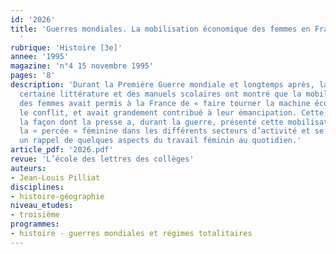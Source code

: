 ```yaml
---
id: '2026'
title: 'Guerres mondiales. La mobilisation économique des femmes en France en 1914-1918
  '
rubrique: 'Histoire [3e]'
annee: '1995'
magazine: 'n°4 15 novembre 1995'
pages: '8'
description: 'Durant la Première Guerre mondiale et longtemps après, la presse, une
  certaine littérature et des manuels scolaires ont montré que la mobilisation massive
  des femmes avait permis à la France de « faire tourner la machine économique » malgré
  le conflit, et avait grandement contribué à leur émancipation. Cette étude analyse
  la façon dont la presse a, durant la guerre, présenté cette mobilisation, évalue
  la « percée » féminine dans les différents secteurs d’activité et se conclut sur
  un rappel de quelques aspects du travail féminin au quotidien.'
article_pdf: '2026.pdf'
revue: 'L’école des lettres des collèges'
auteurs:
- Jean-Louis Pilliat
disciplines:
- histoire-géographie
niveau_etudes:
- troisième
programmes:
- histoire - guerres mondiales et régimes totalitaires
---
```

